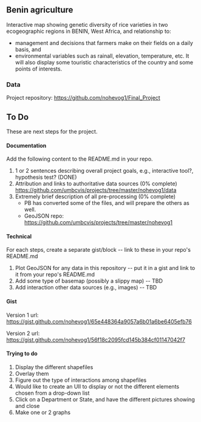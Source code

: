 
## Benin agriculture

Interactive map showing genetic diversity of rice varieties in two ecogeographic regions in BENIN, West Africa, 
and relationship to:
* management and decisions that farmers make on their fields on a daily basis, and
* environmental variables such as rainall, elevation, temperature, etc.
It will also display some touristic characteristics of the country and some points of interests.

### Data

Project repository: https://github.com/nohevog1/Final_Project

## To Do

These are next steps for the project.

#### Documentation

Add the following content to the README.md in your repo.

1. 1 or 2 sentences describing overall project goals, e.g., interactive tool?, hypothesis test? (DONE)
2. Attribution and links to authoritative data sources (0% complete)
https://github.com/umbcvis/projects/tree/master/nohevog1/data
3. Extremely brief description of all pre-processing (0% complete)
    * PB has converted some of the files, and will prepare the others as well.
    * GeoJSON repo: https://github.com/umbcvis/projects/tree/master/nohevog1

#### Technical

For each steps, create a separate gist/block -- link to these in your repo's README.md

1. Plot GeoJSON for any data in this repository -- put it in a gist and link to it from your repo's README.md
2. Add some type of basemap (possibly a slippy map) -- TBD
3. Add interaction other data sources (e.g., images) -- TBD

#### Gist
Version 1
url: https://gist.github.com/nohevog1/65e448364a9057a6b01a6be6405efb76

Version 2
url: https://gist.github.com/nohevog1/56f18c2095fcd145b384cf01147042f7

#### Trying to do
1. Display the different shapefiles
2. Overlay them 
3. Figure out the type of interactions among shapefiles
4. Would like to create an UII to display or not the different elements chosen from a drop-down list
5. Click on a Department or State, and have the different pictures showing and close
6. Make one or 2 graphs
